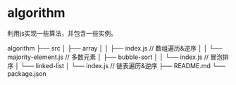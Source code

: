 # algorithm

利用js实现一些算法，并包含一些实例。

algorithm
├── src
│   ├── array
│   │   ├── index.js // 数组遍历&逆序
│   │   └── majority-element.js // 多数元素
│   ├── bubble-sort
│   │   └── index.js // 冒泡排序
│   └── linked-list
│       └── index.js // 链表遍历&逆序
├── README.md
└── package.json
